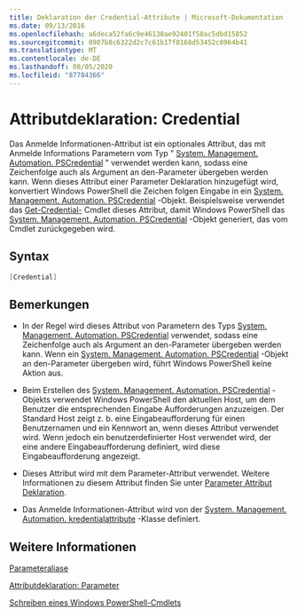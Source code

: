 ```yaml
---
title: Deklaration der Credential-Attribute | Microsoft-Dokumentation
ms.date: 09/13/2016
ms.openlocfilehash: a6deca52fa6c9e46138ae92401f58ac5dbd15852
ms.sourcegitcommit: 0907b8c6322d2c7c61b17f8168d53452c8964b41
ms.translationtype: MT
ms.contentlocale: de-DE
ms.lasthandoff: 08/05/2020
ms.locfileid: "87784366"
---
```

# <a name="credential-attribute-declaration"></a>Attributdeklaration: Credential

Das Anmelde Informationen-Attribut ist ein optionales Attribut, das mit Anmelde Informations Parametern vom Typ " [System. Management. Automation. PSCredential](/dotnet/api/System.Management.Automation.PSCredential) " verwendet werden kann, sodass eine Zeichenfolge auch als Argument an den-Parameter übergeben werden kann. Wenn dieses Attribut einer Parameter Deklaration hinzugefügt wird, konvertiert Windows PowerShell die Zeichen folgen Eingabe in ein [System. Management. Automation. PSCredential](/dotnet/api/System.Management.Automation.PSCredential) -Objekt. Beispielsweise verwendet das [Get-Credential-](/powershell/module/Microsoft.PowerShell.Security/Get-Credential) Cmdlet dieses Attribut, damit Windows PowerShell das [System. Management. Automation. PSCredential](/dotnet/api/System.Management.Automation.PSCredential) -Objekt generiert, das vom Cmdlet zurückgegeben wird.

## <a name="syntax"></a>Syntax

```csharp
[Credential]
```

## <a name="remarks"></a>Bemerkungen

- In der Regel wird dieses Attribut von Parametern des Typs [System. Management. Automation. PSCredential](/dotnet/api/System.Management.Automation.PSCredential) verwendet, sodass eine Zeichenfolge auch als Argument an den-Parameter übergeben werden kann. Wenn ein [System. Management. Automation. PSCredential](/dotnet/api/System.Management.Automation.PSCredential) -Objekt an den-Parameter übergeben wird, führt Windows PowerShell keine Aktion aus.

- Beim Erstellen des [System. Management. Automation. PSCredential](/dotnet/api/System.Management.Automation.PSCredential) -Objekts verwendet Windows PowerShell den aktuellen Host, um dem Benutzer die entsprechenden Eingabe Aufforderungen anzuzeigen. Der Standard Host zeigt z. b. eine Eingabeaufforderung für einen Benutzernamen und ein Kennwort an, wenn dieses Attribut verwendet wird. Wenn jedoch ein benutzerdefinierter Host verwendet wird, der eine andere Eingabeaufforderung definiert, wird diese Eingabeaufforderung angezeigt.

- Dieses Attribut wird mit dem Parameter-Attribut verwendet. Weitere Informationen zu diesem Attribut finden Sie unter [Parameter Attribut Deklaration](./parameter-attribute-declaration.md).

- Das Anmelde Informationen-Attribut wird von der [System. Management. Automation. kredentialattribute](/dotnet/api/System.Management.Automation.CredentialAttribute) -Klasse definiert.

## <a name="see-also"></a>Weitere Informationen

[Parameteraliase](./parameter-aliases.md)

[Attributdeklaration: Parameter](./parameter-attribute-declaration.md)

[Schreiben eines Windows PowerShell-Cmdlets](./writing-a-windows-powershell-cmdlet.md)
